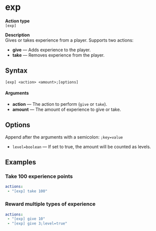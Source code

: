 # exp

**Action type**
<br>`[exp]`

**Description**
<br>Gives or takes experience from a player.
Supports two actions:
- **give** — Adds experience to the player.
- **take** — Removes experience from the player.

## Syntax
```
[exp] <action> <amount>;[options]
```
#### Arguments
- **action** — The action to perform (`give` or `take`).
- **amount** — The amount of experience to give or take.

## Options
Append after the arguments with a semicolon: `;key=value`
- `level=boolean` — If set to true, the amount will be counted as levels.

## Examples

### Take 100 experience points
```yaml
actions:
 - "[exp] take 100"
```

### Reward multiple types of experience
```yaml
actions:
 - "[exp] give 10"
 - "[exp] give 3;level=true"
```
